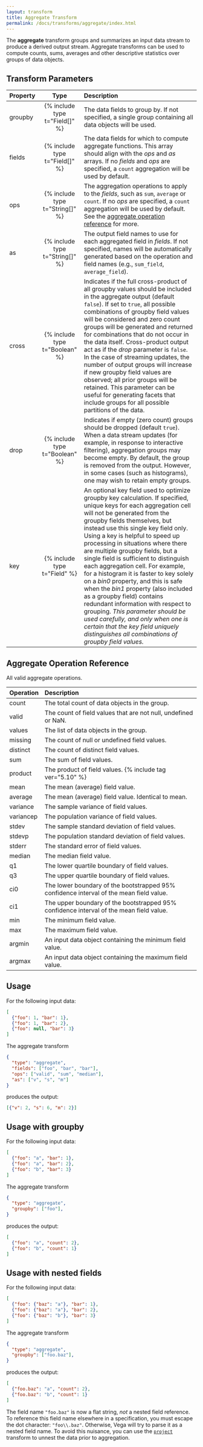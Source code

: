 ```yaml
---
layout: transform
title: Aggregate Transform
permalink: /docs/transforms/aggregate/index.html
---
```


The **aggregate** transform groups and summarizes an input data stream to produce a derived output stream. Aggregate transforms can be used to compute counts, sums, averages and other descriptive statistics over groups of data objects.

## Transform Parameters

| Property            | Type                            | Description   |
| :------------------ | :-----------------------------: | :------------ |
| groupby             | {% include type t="Field[]" %}  | The data fields to group by. If not specified, a single group containing all data objects will be used.|
| fields              | {% include type t="Field[]" %}  | The data fields for which to compute aggregate functions. This array should align with the _ops_ and _as_ arrays. If no _fields_ and _ops_ are specified, a `count` aggregation will be used by default.|
| ops                 | {% include type t="String[]" %} | The aggregation operations to apply to the _fields_, such as `sum`, `average` or `count`. If no _ops_ are specified, a `count` aggregation will be used by default. See the [aggregate operation reference](#ops) for more.|
| as                  | {% include type t="String[]" %} | The output field names to use for each aggregated field in _fields_. If not specified, names will be automatically generated based on the operation and field names (e.g., `sum_field`, `average_field`).|
| cross               | {% include type t="Boolean" %}  | Indicates if the full cross-product of all groupby values should be included in the aggregate output (default `false`). If set to `true`, all possible combinations of groupby field values will be considered and zero count groups will be generated and returned for combinations that do not occur in the data itself. Cross-product output act as if the _drop_ parameter is `false`. In the case of streaming updates, the number of output groups will increase if new groupby field values are observed; all prior groups will be retained. This parameter can be useful for generating facets that include groups for all possible partitions of the data.|
| drop                | {% include type t="Boolean" %}  | Indicates if empty (zero count) groups should be dropped (default `true`). When a data stream updates (for example, in response to interactive filtering), aggregation groups may become empty. By default, the group is removed from the output. However, in some cases (such as histograms), one may wish to retain empty groups.|
| key                 | {% include type t="Field" %}  | An optional key field used to optimize groupby key calculation. If specified, unique keys for each aggregation cell will not be generated from the groupby fields themselves, but instead use this single key field only. Using a key is helpful to speed up processing in situations where there are multiple groupby fields, but a single field is sufficient to distinguish each aggregation cell. For example, for a histogram it is faster to key solely on a _bin0_ property, and this is safe when the _bin1_ property (also included as a groupby field) contains redundant information with respect to grouping. _This parameter should be used carefully, and only when one is certain that the key field uniquely distinguishes all combinations of groupby field values._|

## <a name="ops"></a> Aggregate Operation Reference

All valid aggregate operations.

| Operation | Description  |
| :-------- | :------------|
| count     | The total count of data objects in the group.|
| valid     | The count of field values that are not null, undefined or NaN.|
| values    | The list of data objects in the group.|
| missing   | The count of null or undefined field values.|
| distinct  | The count of distinct field values.|
| sum       | The sum of field values.|
| product   | The product of field values. {% include tag ver="5.10" %}|
| mean      | The mean (average) field value.|
| average   | The mean (average) field value. Identical to mean.|
| variance  | The sample variance of field values.|
| variancep | The population variance of field values.|
| stdev     | The sample standard deviation of field values.|
| stdevp    | The population standard deviation of field values.|
| stderr    | The standard error of field values.|
| median    | The median field value.|
| q1        | The lower quartile boundary of field values.|
| q3        | The upper quartile boundary of field values.|
| ci0       | The lower boundary of the bootstrapped 95% confidence interval of the mean field value.|
| ci1       | The upper boundary of the bootstrapped 95% confidence interval of the mean field value.|
| min       | The minimum field value.|
| max       | The maximum field value.|
| argmin    | An input data object containing the minimum field value.|
| argmax    | An input data object containing the maximum field value.|

## Usage

For the following input data:

```json
[
  {"foo": 1, "bar": 1},
  {"foo": 1, "bar": 2},
  {"foo": null, "bar": 3}
]
```

The aggregate transform

```json
{
  "type": "aggregate",
  "fields": ["foo", "bar", "bar"],
  "ops": ["valid", "sum", "median"],
  "as": ["v", "s", "m"]
}
```

produces the output:

```json
[{"v": 2, "s": 6, "m": 2}]
```

## Usage with groupby

For the following input data:

```json
[
  {"foo": "a", "bar": 1},
  {"foo": "a", "bar": 2},
  {"foo": "b", "bar": 3}
]
```

The aggregate transform

```json
{
  "type": "aggregate",
  "groupby": ["foo"],
}
```

produces the output:

```json
[
  {"foo": "a", "count": 2},
  {"foo": "b", "count": 1}
]
```

## Usage with nested fields

For the following input data:

```json
[
  {"foo": {"baz": "a"}, "bar": 1},
  {"foo": {"baz": "a"}, "bar": 2},
  {"foo": {"baz": "b"}, "bar": 3}
]
```

The aggregate transform

```json
{
  "type": "aggregate",
  "groupby": ["foo.baz"],
}
```

produces the output:

```json
[
  {"foo.baz": "a", "count": 2},
  {"foo.baz": "b", "count": 1}
]
```

The field name `"foo.baz"` is now a flat string, _not_ a nested field reference. To reference this field name elsewhere in a specification, you must escape the dot character: `"foo\\.baz"`. Otherwise, Vega will try to parse it as a nested field name. To avoid this nuisance, you can use the [`project`](../project) transform to unnest the data prior to aggregation.
